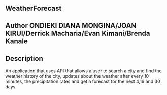 ## WeatherForecast

## Author ONDIEKI DIANA MONGINA/JOAN KIRUI/Derrick Macharia/Evan Kimani/Brenda Kanale


## Description

 An application that uses API that allows a user to search a city and find the weather history of the city, updates about the weather after every 10 minutes, the precipitation rates and get a forecast for the next 4,16 and 30 days.

